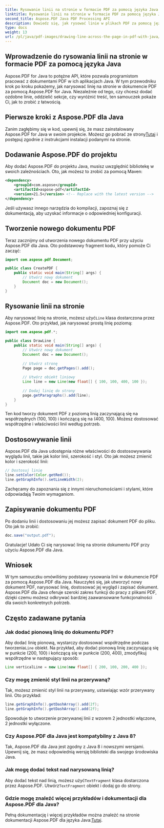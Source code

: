 ```yaml
---
title: Rysowanie linii na stronie w formacie PDF za pomocą języka Java
linktitle: Rysowanie linii na stronie w formacie PDF za pomocą języka Java
second_title: Aspose.PDF Java PDF Processing API
description: Dowiedz się, jak rysować linie w plikach PDF za pomocą języka Java, korzystając z Aspose.PDF dla języka Java. Przewodnik krok po kroku z kodem źródłowym do rysowania linii w plikach PDF.
type: docs
weight: 13
url: /pl/java/pdf-images/drawing-line-across-the-page-in-pdf-with-java/
---
```


## Wprowadzenie do rysowania linii na stronie w formacie PDF za pomocą języka Java

Aspose.PDF for Java to potężne API, które pozwala programistom pracować z dokumentami PDF w ich aplikacjach Java. W tym przewodniku krok po kroku pokażemy, jak narysować linię na stronie w dokumencie PDF za pomocą Aspose.PDF for Java. Niezależnie od tego, czy chcesz dodać ozdobne linie, oddzielić sekcje, czy wyróżnić treść, ten samouczek pokaże Ci, jak to zrobić z łatwością.

## Pierwsze kroki z Aspose.PDF dla Java

Zanim zagłębimy się w kod, upewnij się, że masz zainstalowany Aspose.PDF for Java w swoim projekcie. Możesz go pobrać ze strony[Tutaj](https://releases.aspose.com/pdf/java/) i postępuj zgodnie z instrukcjami instalacji podanymi na stronie.

## Dodawanie Aspose.PDF do projektu

Aby dodać Aspose.PDF do projektu Java, musisz uwzględnić bibliotekę w swoich zależnościach. Oto, jak możesz to zrobić za pomocą Maven:

```xml
<dependency>
    <groupId>com.aspose</groupId>
    <artifactId>aspose-pdf</artifactId>
    <version>21.5</version> <!-- Replace with the latest version -->
</dependency>
```

Jeśli używasz innego narzędzia do kompilacji, zapoznaj się z dokumentacją, aby uzyskać informacje o odpowiedniej konfiguracji.

## Tworzenie nowego dokumentu PDF

Teraz zacznijmy od utworzenia nowego dokumentu PDF przy użyciu Aspose.PDF dla Java. Oto podstawowy fragment kodu, który pomoże Ci zacząć:

```java
import com.aspose.pdf.Document;

public class CreatePDF {
    public static void main(String[] args) {
        // Utwórz nowy dokument
        Document doc = new Document();
    }
}
```

## Rysowanie linii na stronie

 Aby narysować linię na stronie, możesz użyć`Line` klasa dostarczona przez Aspose.PDF. Oto przykład, jak narysować prostą linię poziomą:

```java
import com.aspose.pdf.*;

public class DrawLine {
    public static void main(String[] args) {
        // Utwórz nowy dokument
        Document doc = new Document();
        
        // Utwórz stronę
        Page page = doc.getPages().add();
        
        // Utwórz obiekt liniowy
        Line line = new Line(new float[] { 100, 100, 400, 100 });
        
        // Dodaj linię do strony
        page.getParagraphs().add(line);
    }
}
```

Ten kod tworzy dokument PDF z poziomą linią zaczynającą się na współrzędnych (100, 100) i kończącą się na (400, 100). Możesz dostosować współrzędne i właściwości linii według potrzeb.

## Dostosowywanie linii

Aspose.PDF dla Java udostępnia różne właściwości do dostosowywania wyglądu linii, takie jak kolor linii, szerokość i styl. Oto jak możesz zmienić kolor i szerokość linii:

```java
// Dostosuj linię
line.setColor(Color.getRed());
line.getGraphInfo().setLineWidth(2);
```

Zachęcamy do zapoznania się z innymi nieruchomościami i stylami, które odpowiadają Twoim wymaganiom.

## Zapisywanie dokumentu PDF

Po dodaniu linii i dostosowaniu jej możesz zapisać dokument PDF do pliku. Oto jak to zrobić:

```java
doc.save("output.pdf");
```

Gratulacje! Udało Ci się narysować linię na stronie dokumentu PDF przy użyciu Aspose.PDF dla Java.

## Wniosek

W tym samouczku omówiliśmy podstawy rysowania linii w dokumencie PDF za pomocą Aspose.PDF dla Java. Nauczyłeś się, jak utworzyć nowy dokument PDF, narysować linię, dostosować jej wygląd i zapisać dokument. Aspose.PDF dla Java oferuje szeroki zakres funkcji do pracy z plikami PDF, dzięki czemu możesz odkrywać bardziej zaawansowane funkcjonalności dla swoich konkretnych potrzeb.

## Często zadawane pytania

### Jak dodać pionową linię do dokumentu PDF?

Aby dodać linię pionową, wystarczy dostosować współrzędne podczas tworzenia`Line` obiekt. Na przykład, aby dodać pionową linię zaczynającą się w punkcie (200, 100) i kończącą się w punkcie (200, 400), zmodyfikuj współrzędne w następujący sposób:

```java
Line verticalLine = new Line(new float[] { 200, 100, 200, 400 });
```

### Czy mogę zmienić styl linii na przerywaną?

Tak, możesz zmienić styl linii na przerywany, ustawiając wzór przerywany linii. Oto przykład:

```java
line.getGraphInfo().getDashArray().add(2f);
line.getGraphInfo().getDashArray().add(2f);
```

Spowoduje to utworzenie przerywanej linii z wzorem 2 jednostki włączone, 2 jednostki wyłączone.

### Czy Aspose.PDF dla Java jest kompatybilny z Java 8?

Tak, Aspose.PDF dla Java jest zgodny z Java 8 i nowszymi wersjami. Upewnij się, że masz odpowiednią wersję biblioteki dla swojego środowiska Java.

### Jak mogę dodać tekst nad narysowaną linią?

 Aby dodać tekst nad linią, możesz użyć`TextFragment` klasa dostarczona przez Aspose.PDF. Utwórz`TextFragment` obiekt i dodaj go do strony.

### Gdzie mogę znaleźć więcej przykładów i dokumentacji dla Aspose.PDF dla Java?

 Pełną dokumentację i więcej przykładów można znaleźć na stronie dokumentacji Aspose.PDF dla języka Java:[Tutaj](https://reference.aspose.com/pdf/java/).